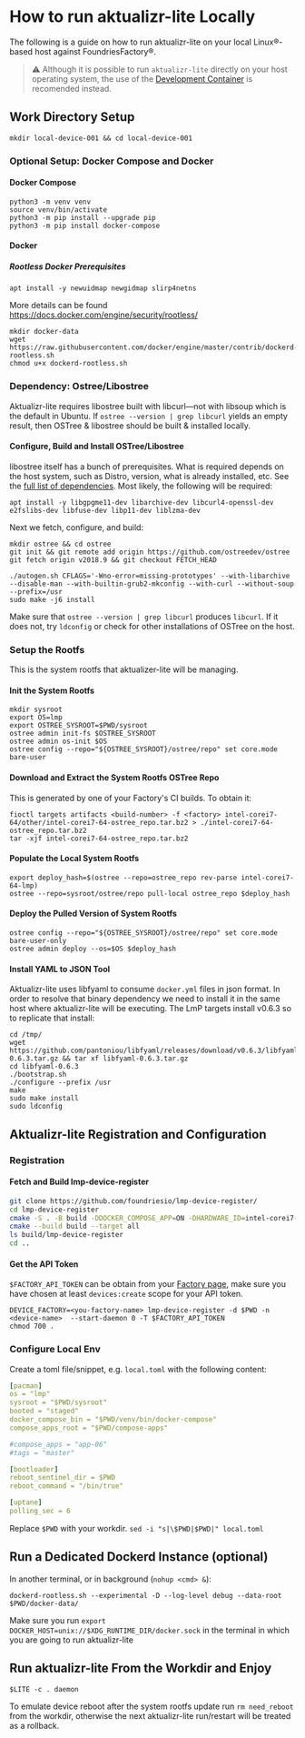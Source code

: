 
# How to run aktualizr-lite Locally

The following is a guide on how to run aktualizr-lite on your local Linux®-based host against FoundriesFactory®.

> ⚠️
Although it is possible to run `aktualizr-lite` directly on your host operating system,
the use of the [Development Container](development-container.md) is recomended instead.

## Work Directory Setup

`mkdir local-device-001 && cd local-device-001`

### Optional Setup: Docker Compose and Docker

#### Docker Compose

```
python3 -m venv venv
source venv/bin/activate
python3 -m pip install --upgrade pip
python3 -m pip install docker-compose
```

#### Docker

##### Rootless Docker Prerequisites

```
apt install -y newuidmap newgidmap slirp4netns
```

More details can be found https://docs.docker.com/engine/security/rootless/

```
mkdir docker-data
wget https://raw.githubusercontent.com/docker/engine/master/contrib/dockerd-rootless.sh
chmod u+x dockerd-rootless.sh
```

### Dependency: Ostree/Libostree

Aktualizr-lite requires libostree built with libcurl—not with libsoup which is the default in Ubuntu.
If `ostree --version | grep libcurl` yields an empty result, then OSTree & libostree should be built & installed locally.

#### Configure, Build and Install OSTree/Libostree

libostree itself has a bunch of prerequisites. What is required depends on the host system, such as
Distro, version, what is already installed, etc.
See the [full list of dependencies](https://github.com/foundriesio/aktualizr/blob/2020.9%2Bfio/docker/Dockerfile.ubuntu.bionic).
Most likely, the following will be required:

```
apt install -y libgpgme11-dev libarchive-dev libcurl4-openssl-dev e2fslibs-dev libfuse-dev libp11-dev liblzma-dev
```

Next we fetch, configure, and build:

```
mkdir ostree && cd ostree
git init && git remote add origin https://github.com/ostreedev/ostree
git fetch origin v2018.9 && git checkout FETCH_HEAD

./autogen.sh CFLAGS='-Wno-error=missing-prototypes' --with-libarchive --disable-man --with-builtin-grub2-mkconfig --with-curl --without-soup --prefix=/usr
sudo make -j6 install
```

Make sure that `ostree --version | grep libcurl` produces `libcurl`.
If it does not, try `ldconfig` or check for other installations of OSTree on the host.

### Setup the Rootfs

This is the system rootfs that aktualizer-lite will be managing.

#### Init the System Rootfs

```
mkdir sysroot
export OS=lmp
export OSTREE_SYSROOT=$PWD/sysroot
ostree admin init-fs $OSTREE_SYSROOT
ostree admin os-init $OS
ostree config --repo="${OSTREE_SYSROOT}/ostree/repo" set core.mode bare-user
```

#### Download and Extract the System Rootfs OSTree Repo

This is generated by one of your Factory's CI builds. To obtain it:

```
fioctl targets artifacts <build-number> -f <factory> intel-corei7-64/other/intel-corei7-64-ostree_repo.tar.bz2 > ./intel-corei7-64-ostree_repo.tar.bz2
tar -xjf intel-corei7-64-ostree_repo.tar.bz2
```

#### Populate the Local System Rootfs

```
export deploy_hash=$(ostree --repo=ostree_repo rev-parse intel-corei7-64-lmp)
ostree --repo=sysroot/ostree/repo pull-local ostree_repo $deploy_hash
```

#### Deploy the Pulled Version of System Rootfs

```
ostree config --repo="${OSTREE_SYSROOT}/ostree/repo" set core.mode bare-user-only
ostree admin deploy --os=$OS $deploy_hash
```

#### Install YAML to JSON Tool

Aktualizr-lite uses libfyaml to consume `docker.yml` files in json format.
In order to resolve that binary dependency we need to install it in the same host where aktualizr-lite will be executing.
The LmP targets install v0.6.3 so to replicate that install:

```
cd /tmp/
wget https://github.com/pantoniou/libfyaml/releases/download/v0.6.3/libfyaml-0.6.3.tar.gz && tar xf libfyaml-0.6.3.tar.gz
cd libfyaml-0.6.3
./bootstrap.sh
./configure --prefix /usr
make
sudo make install
sudo ldconfig
```

## Aktualizr-lite Registration and Configuration

### Registration

#### Fetch and Build lmp-device-register

```bash
git clone https://github.com/foundriesio/lmp-device-register/
cd lmp-device-register
cmake -S . -B build -DDOCKER_COMPOSE_APP=ON -DHARDWARE_ID=intel-corei7-64 -DDEVICE_FACTORY=<factory-name>
cmake --build build --target all
ls build/lmp-device-register
cd ..
```

#### Get the API Token

`$FACTORY_API_TOKEN` can be obtain from your [Factory page](https://app.foundries.io/settings/tokens/),
make sure you have chosen at least `devices:create` scope for your API token.

```
DEVICE_FACTORY=<you-factory-name> lmp-device-register -d $PWD -n <device-name>  --start-daemon 0 -T $FACTORY_API_TOKEN
chmod 700 .
```

### Configure Local Env

Create a toml file/snippet, e.g. `local.toml` with the following content:

```yaml
[pacman]
os = "lmp"
sysroot = "$PWD/sysroot"
booted = "staged"
docker_compose_bin = "$PWD/venv/bin/docker-compose"
compose_apps_root = "$PWD/compose-apps"

#compose_apps = "app-06"
#tags = "master"

[bootloader]
reboot_sentinel_dir = $PWD
reboot_command = "/bin/true"

[uptane]
polling_sec = 6
```

Replace `$PWD` with your workdir. `sed -i "s|\$PWD|$PWD|" local.toml`

## Run a Dedicated Dockerd Instance (optional)

In another terminal, or in background (`nohup <cmd> &`):

```
dockerd-rootless.sh --experimental -D --log-level debug --data-root $PWD/docker-data/
```

Make sure you run `export DOCKER_HOST=unix://$XDG_RUNTIME_DIR/docker.sock` in the terminal in which you are going to run aktualizr-lite

## Run aktualizr-lite From the Workdir and Enjoy

```
$LITE -c . daemon
```

To emulate device reboot after the system rootfs update run `rm need_reboot` from the workdir,
otherwise the next aktualizr-lite run/restart will be treated as a rollback.
